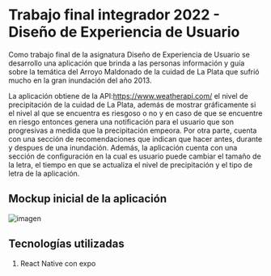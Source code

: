 # Trabajo final integrador 2022 - Diseño de Experiencia de Usuario

Como trabajo final de la asignatura Diseño de Experiencia de Usuario se desarrollo una aplicación que brinda a las personas información y guía sobre la temática del Arroyo Maldonado de la cuidad de La Plata que sufrió mucho en la gran inundación del año 2013. 

La aplicación obtiene de la API:https://www.weatherapi.com/ el nivel de precipitación de la cuidad de La Plata, además de mostrar gráficamente si el nivel al que se encuentra es riesgoso o no y en caso de que se encuentre en riesgo entonces genera una notificación para el usuario que son progresivas a medida que la precipitación empeora. Por otra parte, cuenta con una sección de recomendaciones que indican que hacer antes, durante y despues de una inundación. Además, la aplicación cuenta con una sección de configuración en la cual es usuario puede cambiar el tamaño de la letra, el tiempo en que se actualiza el nivel de precipitación y el tipo de letra de la aplicación.

## Mockup inicial de la aplicación

![imagen](https://user-images.githubusercontent.com/63661809/171318214-663908d0-f7cb-4b6d-82ed-cfa6c7ae197e.png)

## Tecnologías utilizadas
1. React Native con expo
